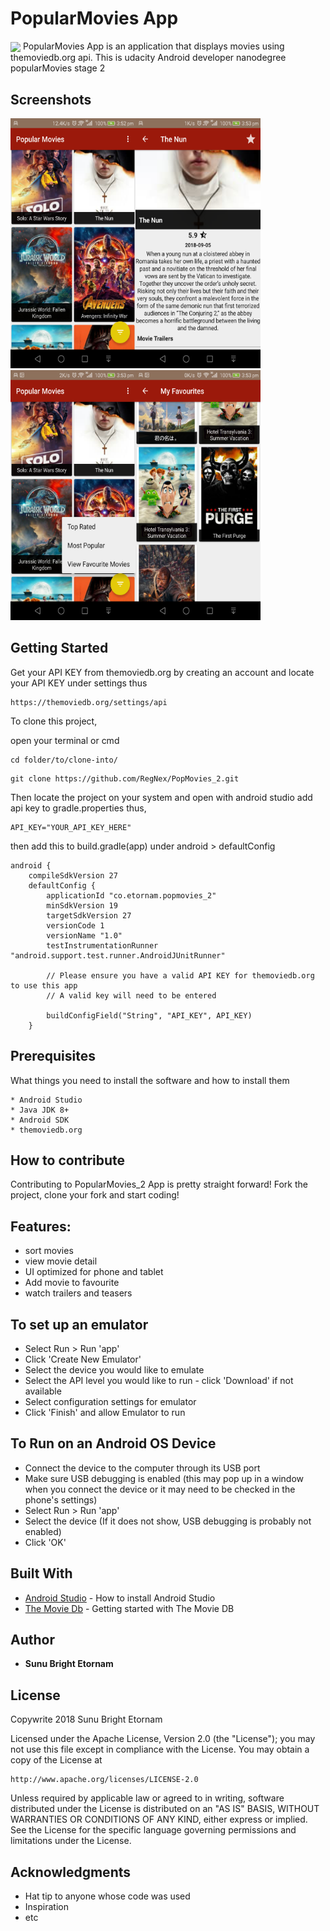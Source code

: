 # PopularMovies App
<img align="center" src="https://github.com/RegNex/PopularMovies/blob/master/app/src/main/res/mipmap-xxxhdpi/ic_launcher.png"/>
PopularMovies App is an application that displays movies using themoviedb.org api. This is udacity Android developer nanodegree popularMovies stage 2

## Screenshots
<img align="left" src="https://github.com/RegNex/PopMovies_2/blob/master/screenshots/screen_1.png" width="200" height="400"/>
<img src="https://github.com/RegNex/PopMovies_2/blob/master/screenshots/screen_2.png" width="200" height="400"/>
<img align="left" src="https://github.com/RegNex/PopMovies_2/blob/master/screenshots/screen_3.png" width="200" height="400"/>
<img src="https://github.com/RegNex/PopMovies_2/blob/master/screenshots/screen_4.png" width="200" height="400"/>

## Getting Started

Get your API KEY from themoviedb.org by creating an account and locate your API KEY under settings thus
```
https://themoviedb.org/settings/api
```

To clone this project,

open your terminal or cmd

```
cd folder/to/clone-into/
```

```
git clone https://github.com/RegNex/PopMovies_2.git
```

Then 
locate the project on your system and open with android studio add api key to gradle.properties thus,
```
API_KEY="YOUR_API_KEY_HERE"
```

then add this to build.gradle(app) under android > defaultConfig
```
android {
    compileSdkVersion 27
    defaultConfig {
        applicationId "co.etornam.popmovies_2"
        minSdkVersion 19
        targetSdkVersion 27
        versionCode 1
        versionName "1.0"
        testInstrumentationRunner "android.support.test.runner.AndroidJUnitRunner"

        // Please ensure you have a valid API KEY for themoviedb.org to use this app
        // A valid key will need to be entered
        
        buildConfigField("String", "API_KEY", API_KEY)
    }
```


## Prerequisites

What things you need to install the software and how to install them

```
* Android Studio
* Java JDK 8+
* Android SDK
* themoviedb.org

```


## How to contribute
Contributing to PopularMovies_2 App is pretty straight forward! Fork the project, clone your fork and start coding!


## Features:

- sort movies
- view movie detail
- UI optimized for phone and tablet
- Add movie to favourite
- watch trailers and teasers


## To set up an emulator
* Select Run > Run 'app'
* Click 'Create New Emulator'
* Select the device you would like to emulate
* Select the API level you would like to run - click 'Download' if not available
* Select configuration settings for emulator
* Click 'Finish' and allow Emulator to run

## To Run on an Android OS Device
* Connect the device to the computer through its USB port
* Make sure USB debugging is enabled (this may pop up in a window when you connect the device or it may need to be checked in the phone's settings)
* Select Run > Run 'app'
* Select the device (If it does not show, USB debugging is probably not enabled)
* Click 'OK'

## Built With

* [Android Studio](https://developer.android.com/studio/install) - How to install Android Studio
* [The Movie Db](https://www.themoviedb.org/) - Getting started with The Movie DB


## Author

* **Sunu Bright Etornam** 


## License

Copywrite 2018 Sunu Bright Etornam

Licensed under the Apache License, Version 2.0 (the "License");
you may not use this file except in compliance with the License.
You may obtain a copy of the License at

    http://www.apache.org/licenses/LICENSE-2.0

Unless required by applicable law or agreed to in writing, software
distributed under the License is distributed on an "AS IS" BASIS,
WITHOUT WARRANTIES OR CONDITIONS OF ANY KIND, either express or implied.
See the License for the specific language governing permissions and
limitations under the License.


## Acknowledgments

* Hat tip to anyone whose code was used
* Inspiration
* etc
